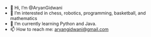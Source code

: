 - 👋 Hi, I’m @AryanGidwani
- 👀 I’m interested in chess, robotics, programming, basketball, and mathematics
- 🌱 I’m currently learning Python and Java.
- 📫 How to reach me: aryangidwani@gmail.com
<!---
AryanGidwani/AryanGidwani is a ✨ special ✨ repository because its `README.md` (this file) appears on your GitHub profile.
You can click the Preview link to take a look at your changes.
--->
